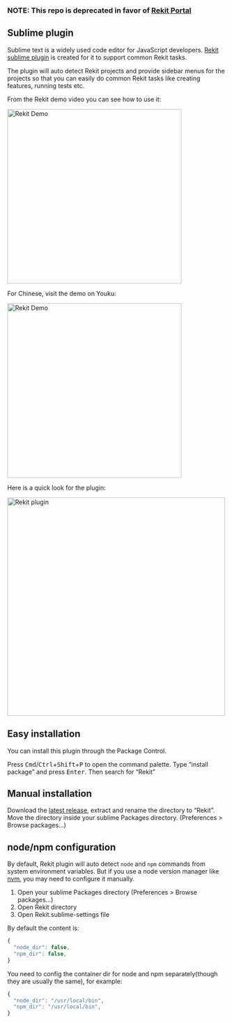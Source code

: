 ### NOTE: This repo is deprecated in favor of [Rekit Portal](https://github.com/supnate/rekit-portal)

## Sublime plugin

Sublime text is a widely used code editor for JavaScript developers. [Rekit sublime plugin](https://github.com/supnate/rekit-plugin) is created for it to support common Rekit tasks.

The plugin will auto detect Rekit projects and provide sidebar menus for the projects so that you can easily do common Rekit tasks like creating features, running tests etc.

From the Rekit demo video you can see how to use it:

[<img src="/youtube.png" width="400" alt="Rekit Demo"/>](https://youtu.be/9lqWoQjy-JY "Rekit Demo")

For Chinese, visit the demo on Youku:

[<img src="/youku.png" width="400" alt="Rekit Demo"/>](http://v.youku.com/v_show/id_XMTcyNTQxNzgwNA==.html "Rekit Demo")

Here is a quick look for the plugin:

<img src="/menus.png" width="500" alt="Rekit plugin"/>

## Easy installation
You can install this plugin through the Package Control.

Press <kbd>Cmd</kbd>/<kbd>Ctrl</kbd>+<kbd>Shift</kbd>+<kbd>P</kbd> to open the command palette.
Type “install package” and press <kbd>Enter</kbd>. Then search for “Rekit”

## Manual installation
Download the [latest release](https://github.com/supnate/rekit-plugin), extract and rename the directory to “Rekit”.
Move the directory inside your sublime Packages directory. (Preferences > Browse packages…)

## node/npm configuration
By default, Rekit plugin will auto detect `node` and `npm` commands from system environment variables. But if you use a node version manager like [nvm](https://github.com/creationix/nvm), you may need to configure it manually.

1. Open your sublime Packages directory (Preferences > Browse packages…)
2. Open Rekit directory
3. Open Rekit.sublime-settings file

By default the content is:
```javascript
{
  "node_dir": false,
  "npm_dir": false,
}
```
You need to config the container dir for node and npm separately(though they are usually the same), for example:
```javascript
{
  "node_dir": "/usr/local/bin",
  "npm_dir": "/usr/local/bin",
}
```

